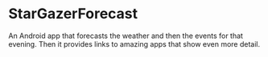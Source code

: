 # StarGazerForecast
An Android app that forecasts the weather and then the events for that evening. Then it provides links to amazing apps that show even more detail.
